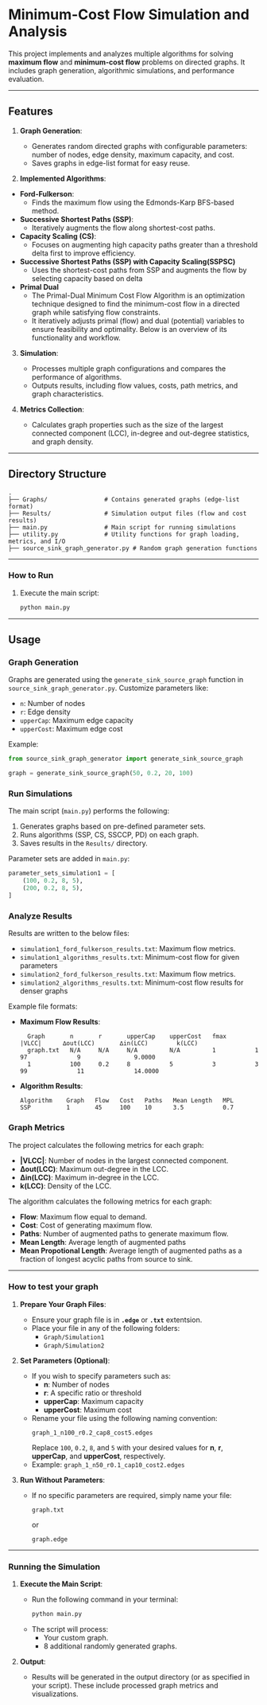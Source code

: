 # **Minimum-Cost Flow Simulation and Analysis**

This project implements and analyzes multiple algorithms for solving **maximum flow** and **minimum-cost flow** problems on directed graphs. It includes graph generation, algorithmic simulations, and performance evaluation.

---

## **Features**

1. **Graph Generation**:
   - Generates random directed graphs with configurable parameters: number of nodes, edge density, maximum capacity, and cost.
   - Saves graphs in edge-list format for easy reuse.

2. **Implemented Algorithms**:
- **Ford-Fulkerson**:
  - Finds the maximum flow using the Edmonds-Karp BFS-based method.
- **Successive Shortest Paths (SSP)**:
  - Iteratively augments the flow along shortest-cost paths.
- **Capacity Scaling (CS)**:
  - Focuses on augmenting high capacity paths greater than a threshold delta first to improve efficiency.
- **Successive Shortest Paths (SSP) with Capacity Scaling(SSPSC)**
  - Uses the shortest-cost paths from SSP and augments the flow by selecting capacity based on delta
- **Primal Dual**
  - The Primal-Dual Minimum Cost Flow Algorithm is an optimization technique designed to find the minimum-cost flow in a directed graph while satisfying flow constraints. 
  - It iteratively    adjusts primal (flow) and dual (potential) variables to ensure feasibility and optimality. Below is an overview of its functionality and workflow.

3. **Simulation**:
   - Processes multiple graph configurations and compares the performance of algorithms.
   - Outputs results, including flow values, costs, path metrics, and graph characteristics.

4. **Metrics Collection**:
   - Calculates graph properties such as the size of the largest connected component (LCC), in-degree and out-degree statistics, and graph density.

---

## **Directory Structure**

```
.
├── Graphs/                # Contains generated graphs (edge-list format)
├── Results/               # Simulation output files (flow and cost results)
├── main.py                # Main script for running simulations
├── utility.py             # Utility functions for graph loading, metrics, and I/O
├── source_sink_graph_generator.py # Random graph generation functions
```

---



### **How to Run**
1. Execute the main script:
   ```bash
   python main.py
   ```
---

## **Usage**

### **Graph Generation**
Graphs are generated using the `generate_sink_source_graph` function in `source_sink_graph_generator.py`. Customize parameters like:
- `n`: Number of nodes
- `r`: Edge density
- `upperCap`: Maximum edge capacity
- `upperCost`: Maximum edge cost

Example:
```python
from source_sink_graph_generator import generate_sink_source_graph

graph = generate_sink_source_graph(50, 0.2, 20, 100)
```

### **Run Simulations**
The main script (`main.py`) performs the following:
1. Generates graphs based on pre-defined parameter sets.
2. Runs algorithms (SSP, CS, SSCCP, PD) on each graph.
3. Saves results in the `Results/` directory.

Parameter sets are added in `main.py`:
```python
parameter_sets_simulation1 = [
    (100, 0.2, 8, 5),
    (200, 0.2, 8, 5),
]
```

### **Analyze Results**
Results are written to the below files:
- `simulation1_ford_fulkerson_results.txt`: Maximum flow metrics.
- `simulation1_algorithms_results.txt`: Minimum-cost flow for given parameters
- `simulation2_ford_fulkerson_results.txt`: Maximum flow metrics.
- `simulation2_algorithms_results.txt`: Minimum-cost flow results for denser graphs

Example file formats:
- **Maximum Flow Results**:
  ```
    Graph     	n    	r    	upperCap  	upperCost 	fmax      	|VLCC|    	∆out(LCC)   	∆in(LCC)    	k(LCC)     
    graph.txt 	N/A  	N/A  	N/A       	N/A       	1         	1         	97          	9           	9.0000    
    1         	100  	0.2  	8         	5         	3         	3         	99          	11          	14.0000  
  ```
- **Algorithm Results**:
  ```
  Algorithm    Graph   Flow   Cost   Paths   Mean Length   MPL
  SSP          1       45     100    10      3.5           0.7
  ```


### **Graph Metrics**
The project calculates the following metrics for each graph:
- **|VLCC|**: Number of nodes in the largest connected component.
- **∆out(LCC)**: Maximum out-degree in the LCC.
- **∆in(LCC)**: Maximum in-degree in the LCC.
- **k(LCC)**: Density of the LCC.

The algorithm calculates the following metrics for each graph:
- **Flow**: Maximum flow equal to demand.
- **Cost**: Cost of generating maximum flow.
- **Paths**: Number of augmented paths to generate maximum flow.
- **Mean Length**: Average length of augmented paths
- **Mean Propotional Length**: Average length of augmented paths as a fraction of longest acyclic paths from source to sink.
---



### **How to test your graph**

1. **Prepare Your Graph Files**:
   - Ensure your graph file is in **`.edge`** or **`.txt`** extentsion.
   - Place your file in any of the following folders:
     - `Graph/Simulation1`
     - `Graph/Simulation2`

2. **Set Parameters (Optional)**:
   - If you wish to specify parameters such as:
     - **n**: Number of nodes
     - **r**: A specific ratio or threshold
     - **upperCap**: Maximum capacity
     - **upperCost**: Maximum cost
   - Rename your file using the following naming convention:
     ```
     graph_1_n100_r0.2_cap8_cost5.edges
     ```
     Replace `100`, `0.2`, `8`, and `5` with your desired values for **n**, **r**, **upperCap**, and **upperCost**, respectively.
   - Example: `graph_1_n50_r0.1_cap10_cost2.edges`

3. **Run Without Parameters**:
   - If no specific parameters are required, simply name your file:
     ```
     graph.txt
     ```
     or
     ```
     graph.edge
     ```

---

### **Running the Simulation**

1. **Execute the Main Script**:
   - Run the following command in your terminal:
     ```bash
     python main.py
     ```
   - The script will process:
     - Your custom graph.
     - 8 additional randomly generated graphs.

2. **Output**:
   - Results will be generated in the output directory (or as specified in your script). These include processed graph metrics and visualizations.


